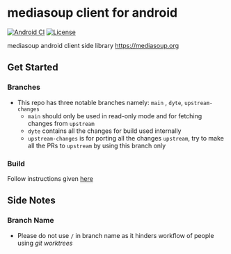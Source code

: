 # mediasoup client for android

[![Android CI](https://github.com/crow-misia/libmediasoup-android/workflows/Android%20CI/badge.svg)](https://github.com/crow-misia/libmediasoup-android/actions)
[![License](https://img.shields.io/github/license/crow-misia/libmediasoup-android)](LICENSE)

mediasoup android client side library https://mediasoup.org


## Get Started

### Branches

- This repo has three notable branches namely: `main` , `dyte`, `upstream-changes`
    - `main` should only be used in read-only mode and for fetching changes from `upstream`
    - `dyte` contains all the changes for build used internally
    - `upstream-changes` is for porting all the changes `upstream`, try to make all the PRs to `upstream` by using this branch only

### Build

Follow instructions given [here](https://www.notion.so/dyte/Building-libmediasoup-android-9c49b42268974bf5a207d051ea6b1909)

## Side Notes

### Branch Name

- Please do not use `/` in branch name as it hinders workflow of people using _git worktrees_
